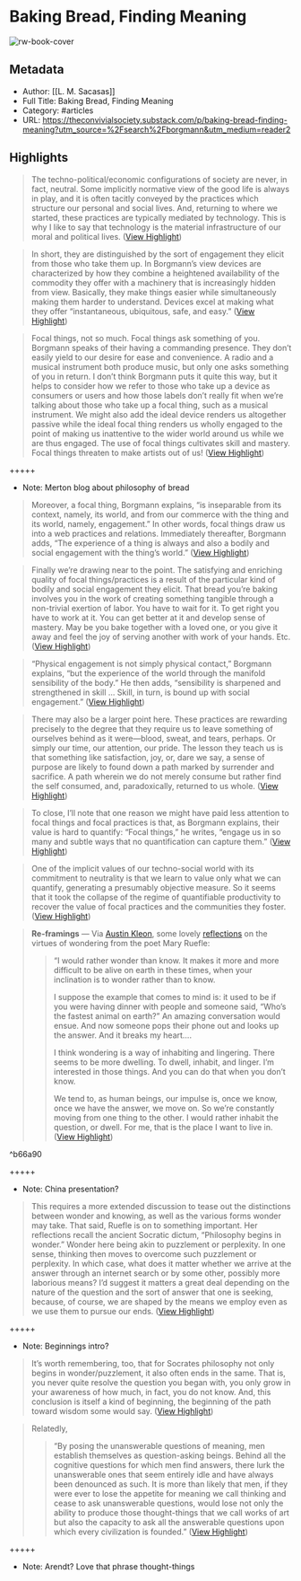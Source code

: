 # Baking Bread, Finding Meaning

![rw-book-cover](https://substackcdn.com/image/fetch/w_1200,h_600,c_limit,f_jpg,q_auto:good,fl_progressive:steep/https%3A%2F%2Fbucketeer-e05bbc84-baa3-437e-9518-adb32be77984.s3.amazonaws.com%2Fpublic%2Fimages%2F84a4b394-4793-4d02-87ff-3e8bce0fd113_604x443.png)

## Metadata
- Author: [[L. M. Sacasas]]
- Full Title: Baking Bread, Finding Meaning
- Category: #articles
- URL: https://theconvivialsociety.substack.com/p/baking-bread-finding-meaning?utm_source=%2Fsearch%2Fborgmann&utm_medium=reader2

## Highlights

> The techno-political/economic configurations of society are never, in fact, neutral. Some implicitly normative view of the good life is always in play, and it is often tacitly conveyed by the practices which structure our personal and social lives. And, returning to where we started, these practices are typically mediated by technology. This is why I like to say that technology is the material infrastructure of our moral and political lives. ([View Highlight](https://read.readwise.io/read/01h0cfr3yj3063d6w5w1p3y9dq))


> In short, they are distinguished by the sort of engagement they elicit from those who take them up. In Borgmann’s view devices are characterized by how they combine a heightened availability of the commodity they offer with a machinery that is increasingly hidden from view. Basically, they make things easier while simultaneously making them harder to understand. Devices excel at making what they offer “instantaneous, ubiquitous, safe, and easy.” ([View Highlight](https://read.readwise.io/read/01h0cfsbn77y00fpy6v2mz9zhm))


> Focal things, not so much. Focal things ask something of you. Borgmann speaks of their having a commanding presence. They don’t easily yield to our desire for ease and convenience. A radio and a musical instrument both produce music, but only one asks something of you in return. I don’t think Borgmann puts it quite this way, but it helps to consider how we refer to those who take up a device as consumers or users and how those labels don’t really fit when we’re talking about those who take up a focal thing, such as a musical instrument. We might also add the ideal device renders us altogether passive while the ideal focal thing renders us wholly engaged to the point of making us inattentive to the wider world around us while we are thus engaged. The use of focal things cultivates skill and mastery. Focal things threaten to make artists out of us! ([View Highlight](https://read.readwise.io/read/01h0cftd84hjjc2t5qr4gwqfgb))


+++++ 
- Note: Merton blog about philosophy of bread


> Moreover, a focal thing, Borgmann explains, “is inseparable from its context, namely, its world, and from our commerce with the thing and its world, namely, engagement.” In other words, focal things draw us into a web practices and relations. Immediately thereafter, Borgmann adds, “The experience of a thing is always and also a bodily and social engagement with the thing’s world.” ([View Highlight](https://read.readwise.io/read/01h0cg4e95zs4byc5jfqz8v6fp))


> Finally we’re drawing near to the point. The satisfying and enriching quality of focal things/practices is a result of the particular kind of bodily and social engagement they elicit. That bread you’re baking involves you in the work of creating something tangible through a non-trivial exertion of labor. You have to wait for it. To get right you have to work at it. You can get better at it and develop sense of mastery. May be you bake together with a loved one, or you give it away and feel the joy of serving another with work of your hands. Etc. ([View Highlight](https://read.readwise.io/read/01h0cg4xbytmff24nfvmgmw7qn))


> “Physical engagement is not simply physical contact,” Borgmann explains, “but the experience of the world through the manifold sensibility of the body.” He then adds, “sensibility is sharpened and strengthened in skill … Skill, in turn, is bound up with social engagement.” ([View Highlight](https://read.readwise.io/read/01h0cg587e14zajfdes0s53agt))


> There may also be a larger point here. These practices are rewarding precisely to the degree that they require us to leave something of ourselves behind as it were—blood, sweat, and tears, perhaps. Or simply our time, our attention, our pride. The lesson they teach us is that something like satisfaction, joy, or, dare we say, a sense of purpose are likely to found down a path marked by surrender and sacrifice. A path wherein we do not merely consume but rather find the self consumed, and, paradoxically, returned to us whole. ([View Highlight](https://read.readwise.io/read/01h0cg7weata09ppxpv6k0rvrq))


> To close, I’ll note that one reason we might have paid less attention to focal things and focal practices is that, as Borgmann explains, their value is hard to quantify: “Focal things,” he writes, “engage us in so many and subtle ways that no quantification can capture them.” ([View Highlight](https://read.readwise.io/read/01h0cg86vt4th2k3bp7svpfb0x))


> One of the implicit values of our techno-social world with its commitment to neutrality is that we learn to value only what we can quantify, generating a presumably objective measure. So it seems that it took the collapse of the regime of quantifiable productivity to recover the value of focal practices and the communities they foster. ([View Highlight](https://read.readwise.io/read/01h0cg89mj4ftqr5he3wtspc45))


> **Re-framings**
>  — Via [Austin Kleon](https://austinkleon.com/2020/04/21/to-wonder-rather-than-know/), some lovely [reflections](https://tinhouse.com/podcast/mary-ruefle-incarnation-of-the-now/) on the virtues of wondering from the poet Mary Ruefle:
>  > “I would rather wonder than know. It makes it more and more difficult to be alive on earth in these times, when your inclination is to wonder rather than to know.
>  > 
>  > I suppose the example that comes to mind is: it used to be if you were having dinner with people and someone said, “Who’s the fastest animal on earth?” An amazing conversation would ensue. And now someone pops their phone out and looks up the answer. And it breaks my heart….
>  > 
>  > I think wondering is a way of inhabiting and lingering. There seems to be more dwelling. To dwell, inhabit, and linger. I’m interested in those things. And you can do that when you don’t know.
>  > 
>  > We tend to, as human beings, our impulse is, once we know, once we have the answer, we move on. So we’re constantly moving from one thing to the other. I would rather inhabit the question, or dwell. For me, that is the place I want to live in. ([View Highlight](https://read.readwise.io/read/01h0cgh6sh7x106gde0665gm1z))

^b66a90


+++++ 
- Note: China presentation?


> This requires a more extended discussion to tease out the distinctions between wonder and knowing, as well as the various forms wonder may take. That said, Ruefle is on to something important. Her reflections recall the ancient Socratic dictum, “Philosophy begins in wonder.” Wonder here being akin to puzzlement or perplexity. In one sense, thinking then moves to overcome such puzzlement or perplexity. In which case, what does it matter whether we arrive at the answer through an internet search or by some other, possibly more laborious means? I’d suggest it matters a great deal depending on the nature of the question and the sort of answer that one is seeking, because, of course, we are shaped by the means we employ even as we use them to pursue our ends. ([View Highlight](https://read.readwise.io/read/01h0cgkbhndzppvqehq2caw061))


+++++ 
- Note: Beginnings intro?


> It’s worth remembering, too, that for Socrates philosophy not only begins in wonder/puzzlement, it also often ends in the same. That is, you never quite resolve the question you began with, you only grow in your awareness of how much, in fact, you do not know. And, this conclusion is itself a kind of beginning, the beginning of the path toward wisdom some would say. ([View Highlight](https://read.readwise.io/read/01h0cgkcbxqkj65ahqetz2zxdy))


> Relatedly,
>  > “By posing the unanswerable questions of meaning, men establish themselves as question-asking beings. Behind all the cognitive questions for which men find answers, there lurk the unanswerable ones that seem entirely idle and have always been denounced as such. It is more than likely that men, if they were ever to lose the appetite for meaning we call thinking and cease to ask unanswerable questions, would lose not only the ability to produce those thought-things that we call works of art but also the capacity to ask all the answerable questions upon which every civilization is founded.” ([View Highlight](https://read.readwise.io/read/01h0cgnmdmj9qtn5tf0dkqe39z))


+++++ 
- Note: Arendt? Love that phrase thought-things

